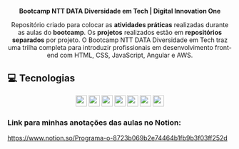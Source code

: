 <p align="center"> <strong>Bootcamp NTT DATA Diversidade em Tech | Digital Innovation One </strong> </p>
<p align="center">Repositório criado para colocar as <strong>atividades práticas</strong> realizadas durante as aulas do <strong>bootcamp</strong>. Os <strong>projetos</strong> realizados estão em <strong>repositórios separados</strong> por projeto. O Bootcamp NTT DATA Diversidade em Tech traz uma trilha completa para introduzir profissionais em desenvolvimento front-end com HTML, CSS, JavaScript, Angular e AWS.</p>

## 💻 Tecnologias
<p align="center">
 <img src="https://img.shields.io/badge/GIT-E44C30?style=for-the-badge&logo=git&logoColor=white" height="25"/>
 <img src="https://img.shields.io/badge/GitHub-100000?style=for-the-badge&logo=github&logoColor=white" height="25"/>
 <img src="https://img.shields.io/badge/HTML5-E34F26?style=for-the-badge&logo=html5&logoColor=white" height="25"/>
 <img src="https://img.shields.io/badge/CSS3-1572B6?style=for-the-badge&logo=css3&logoColor=white" height="25"/>
 <img src="https://img.shields.io/badge/JavaScript-F7DF1E?style=for-the-badge&logo=javascript&logoColor=black" height="25"/>
 <img src="https://img.shields.io/badge/Angular-DD0031?style=for-the-badge&logo=angular&logoColor=white" height="25"/>
  <img src="https://img.shields.io/badge/Amazon_AWS-FF9900?style=for-the-badge&logo=amazonaws&logoColor=white" height="25"/>
</p>

### Link para minhas anotações das aulas no Notion:
https://www.notion.so/Programa-o-8723b069b2e74464b1fb9b3f03ff252d
